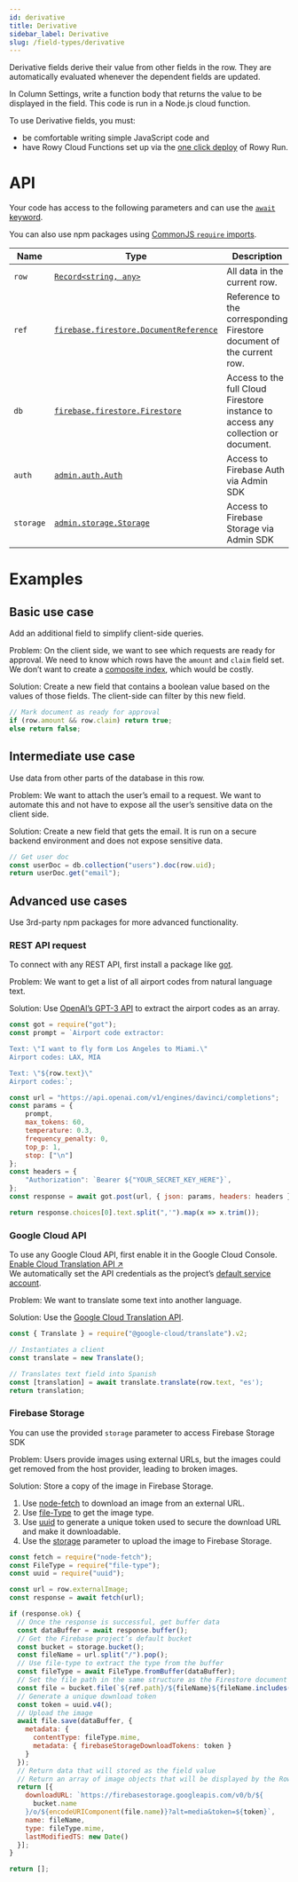 ```yaml
---
id: derivative
title: Derivative
sidebar_label: Derivative
slug: /field-types/derivative
---
```


Derivative fields derive their value from other fields in the row. They are automatically evaluated whenever the dependent fields are updated.

In Column Settings, write a function body that returns the value to be displayed in the field. This code is run in a Node.js cloud function.

To use Derivative fields, you must:
- be comfortable writing simple JavaScript code and
- have Rowy Cloud Functions set up via the [one click deploy](https://rowy.app/deploy) of Rowy Run.

# API

Your code has access to the following parameters and can use the [`await` keyword](https://developer.mozilla.org/en-US/docs/Web/JavaScript/Reference/Operators/await).

You can also use npm packages using [CommonJS `require` imports](https://nodejs.org/en/knowledge/getting-started/what-is-require/).

| Name      | Type                                                                                                                           | Description                                                                       |
| --------- | ------------------------------------------------------------------------------------------------------------------------------ | --------------------------------------------------------------------------------- |
| `row`     | [`Record<string, any>`](https://www.typescriptlang.org/docs/handbook/utility-types.html#recordkeystype)                        | All data in the current row.                                                      |
| `ref`     | [`firebase.firestore.DocumentReference`](https://firebase.google.com/docs/reference/node/firebase.firestore.DocumentReference) | Reference to the corresponding Firestore document of the current row.             |
| `db`      | [`firebase.firestore.Firestore`](https://firebase.google.com/docs/reference/node/firebase.firestore.Firestore)                 | Access to the full Cloud Firestore instance to access any collection or document. |
| `auth`    | [`admin.auth.Auth`](https://firebase.google.com/docs/reference/admin/node/admin.auth.Auth-1)                                   | Access to Firebase Auth via Admin SDK                                             |
| `storage` | [`admin.storage.Storage`](https://firebase.google.com/docs/reference/admin/node/admin.storage.Storage-1)                       | Access to Firebase Storage via Admin SDK                                          |


# Examples

## Basic use case

Add an additional field to simplify client-side queries.

Problem: On the client side, we want to see which requests are ready for approval. We need to know which rows have the `amount` and `claim` field set. We don’t want to create a [composite index](https://firebase.google.com/docs/firestore/query-data/index-overview#composite_indexes), which would be costly.

Solution: Create a new field that contains a boolean value based on the values of those fields. The client-side can filter by this new field.

```js
// Mark document as ready for approval
if (row.amount && row.claim) return true;
else return false;
```


## Intermediate use case

Use data from other parts of the database in this row.

Problem: We want to attach the user’s email to a request. We want to automate this and not have to expose all the user’s sensitive data on the client side.

Solution: Create a new field that gets the email. It is run on a secure backend environment and does not expose sensitive data.

```js
// Get user doc
const userDoc = db.collection("users").doc(row.uid);
return userDoc.get("email");
```

## Advanced use cases

Use 3rd-party npm packages for more advanced functionality.

### REST API request 

To connect with any REST API, first install a package like [got](https://www.npmjs.com/package/got).

Problem: We want to get a list of all airport codes from natural language text.

Solution: Use [OpenAI’s GPT-3 API](https://openai.com/blog/openai-api/) to extract the airport codes as an array.

```js
const got = require("got");
const prompt = `Airport code extractor:

Text: \"I want to fly form Los Angeles to Miami.\"
Airport codes: LAX, MIA

Text: \"${row.text}\"
Airport codes:`;

const url = "https://api.openai.com/v1/engines/davinci/completions";
const params = {
    prompt,
    max_tokens: 60,
    temperature: 0.3,
    frequency_penalty: 0,
    top_p: 1,
    stop: ["\n"]
};
const headers = {
    "Authorization": `Bearer ${"YOUR_SECRET_KEY_HERE"}`,
};
const response = await got.post(url, { json: params, headers: headers }).json();

return response.choices[0].text.split(",'").map(x => x.trim());
```

### Google Cloud API

To use any Google Cloud API, first enable it in the Google Cloud Console. [Enable Cloud Translation API ↗](https://console.cloud.google.com/flows/enableapi?apiid=translate.googleapis.com)  
We automatically set the API credentials as the project’s [default service account](https://cloud.google.com/iam/docs/service-accounts#default).

Problem: We want to translate some text into another language.

Solution: Use the [Google Cloud Translation API](https://console.cloud.google.com/flows/enableapi?apiid=translate.googleapis.com).

```js
const { Translate } = require("@google-cloud/translate").v2;

// Instantiates a client 
const translate = new Translate();

// Translates text field into Spanish
const [translation] = await translate.translate(row.text, "es');
return translation;
```

### Firebase Storage

You can use the provided `storage` parameter to access Firebase Storage SDK

Problem: Users provide images using external URLs, but the images could get removed from the host provider, leading to broken images.

Solution: Store a copy of the image in Firebase Storage.
1. Use [node-fetch](https://www.npmjs.com/package/node-fetch) to download an image from an external URL.
2. Use [file-Type](https://www.npmjs.com/package/file-type) to get the image type.
3. Use [uuid](https://www.npmjs.com/package/uuid) to generate a unique token used to secure the download URL and make it downloadable.
4. Use the [storage](https://firebase.google.com/docs/reference/admin/node/admin.storage.Storage-1) parameter to upload the image to Firebase Storage.

```js
const fetch = require("node-fetch");
const FileType = require("file-type");
const uuid = require("uuid");

const url = row.externalImage;
const response = await fetch(url);

if (response.ok) {
  // Once the response is successful, get buffer data
  const dataBuffer = await response.buffer();
  // Get the Firebase project’s default bucket
  const bucket = storage.bucket();
  const fileName = url.split("/").pop();
  // Use file-type to extract the type from the buffer
  const fileType = await FileType.fromBuffer(dataBuffer);
  // Set the file path in the same structure as the Firestore document
  const file = bucket.file(`${ref.path}/${fileName}${fileName.includes(".") ? "": `.${fileType.ext}`}`);
  // Generate a unique download token
  const token = uuid.v4();
  // Upload the image
  await file.save(dataBuffer, {
    metadata: {
      contentType: fileType.mime,
      metadata: { firebaseStorageDownloadTokens: token }
    }
  });
  // Return data that will stored as the field value
  // Return an array of image objects that will be displayed by the Rowy UI
  return [{
    downloadURL: `https://firebasestorage.googleapis.com/v0/b/${
      bucket.name
    }/o/${encodeURIComponent(file.name)}?alt=media&token=${token}`,
    name: fileName,
    type: fileType.mime,
    lastModifiedTS: new Date()
  }];
}

return [];
```